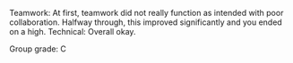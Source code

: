 Teamwork: At first, teamwork did not really function as intended with poor collaboration. Halfway through, this improved significantly and you ended on a high.
Technical: Overall okay.

Group grade: C